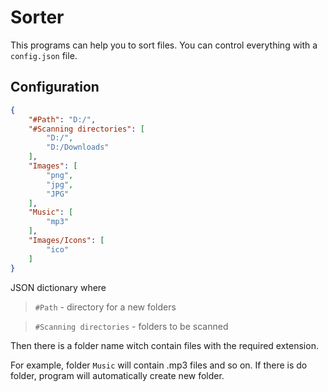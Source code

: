 # Sorter
This programs can help you to sort files. You can control everything with a `config.json` file.
## Configuration
```json
{
    "#Path": "D:/",
    "#Scanning directories": [
        "D:/",
        "D:/Downloads"
    ],
    "Images": [
        "png",
        "jpg",
        "JPG"
    ],
    "Music": [
        "mp3"
    ],
    "Images/Icons": [
        "ico"
    ]
}
```
JSON dictionary where 
>```#Path``` - directory for a new folders 

>```#Scanning directories```  - folders to be scanned

Then there is a folder name witch contain files with the required extension.
>
For example, folder ```Music``` will contain .mp3 files and so on. If there is do folder, program will automatically create new folder.
